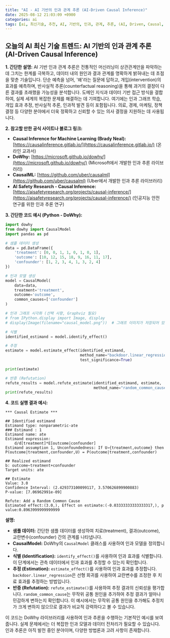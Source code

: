 ```yaml
---
title: "AI - AI 기반의 인과 관계 추론 (AI-Driven Causal Inference)"
date: 2025-08-12 21:03:09 +0900
categories: ai
tags: [ai, 최신기술, 추천, AI, 기반의, 인과, 관계, 추론, (AI, Driven, Causal, Inference)]
---
```


## 오늘의 AI 최신 기술 트렌드: **AI 기반의 인과 관계 추론 (AI-Driven Causal Inference)**

**1. 간단한 설명:**
AI 기반 인과 관계 추론은 전통적인 머신러닝이 상관관계만을 파악하는 데 그치는 한계를 극복하고, 데이터 내의 원인과 결과 관계를 명확하게 밝혀내는 데 초점을 맞춘 기술입니다. 단순 예측을 넘어, '왜'라는 질문에 답하고, 개입(intervention)의 효과를 예측하며, 반사실적 추론(counterfactual reasoning)을 통해 과거의 결정이 다른 결과를 초래했을 가능성을 분석합니다. 도메인 지식과 데이터 기반 접근 방식을 결합하여, 실제 세계의 복잡한 문제를 해결하는 데 기여합니다. 여기에는 인과 그래프 학습, 개입 효과 추정, 반사실적 추론, 인과적 발견 등이 포함됩니다. 의료, 경제, 마케팅, 정책 결정 등 다양한 분야에서 더욱 정확하고 신뢰할 수 있는 의사 결정을 지원하는 데 사용됩니다.

**2. 참고할 만한 공식 사이트나 블로그 링크:**

*   **Causal Inference for Machine Learning (Brady Neal):** [https://causalinference.gitlab.io/](https://causalinference.gitlab.io/) (온라인 교과서)
*   **DoWhy:** [https://microsoft.github.io/dowhy/](https://microsoft.github.io/dowhy/) (Microsoft에서 개발한 인과 추론 라이브러리)
*   **CausalML:** [https://github.com/uber/causalml](https://github.com/uber/causalml) (Uber에서 개발한 인과 추론 라이브러리)
*   **AI Safety Research - Causal Inference:** [https://aisafetyresearch.org/projects/causal-inference/](https://aisafetyresearch.org/projects/causal-inference/) (인공지능 안전 연구를 위한 인과 추론 연구)

**3. 간단한 코드 예시 (Python - DoWhy):**

```python
import dowhy
from dowhy import CausalModel
import pandas as pd

# 샘플 데이터 생성
data = pd.DataFrame({
    'treatment': [0, 0, 1, 1, 0, 1, 0, 1],
    'outcome': [10, 12, 15, 18, 9, 16, 11, 17],
    'confounder': [1, 2, 3, 4, 1, 3, 2, 4]
})

# 인과 모델 생성
model = CausalModel(
    data=data,
    treatment='treatment',
    outcome='outcome',
    common_causes=['confounder']
)

# 인과 그래프 시각화 (선택 사항, Graphviz 필요)
# from IPython.display import Image, display
# display(Image(filename="causal_model.png"))  # 그래프 이미지가 저장되어 있다고 가정

# 식별
identified_estimand = model.identify_effect()

# 추정
estimate = model.estimate_effect(identified_estimand,
                                 method_name="backdoor.linear_regression",
                                 test_significance=True)

print(estimate)

# 반증 (Refutation)
refute_results = model.refute_estimate(identified_estimand, estimate,
                                       method_name="random_common_cause")
print(refute_results)

```

**4. 코드 실행 결과 예시:**

```
*** Causal Estimate ***

## Identified estimand
Estimand type: nonparametric-ate
### Estimand : 1
Estimand name: ate
Estimand expression:
    d/d[treatment]*E[outcome|confounder]
Estimand assumption 1, Unconfoundedness: If U→{treatment,outcome} then P(outcome|treatment,confounder,U) = P(outcome|treatment,confounder)

## Realized estimand
b: outcome~treatment+confounder
Target units: ate

## Estimate
Value: 3.0
Confidence Interval: (2.429373100099117, 3.570626899900883)
P-value: [7.06962991e-09]

Refute: Add a Random Common Cause
Estimated effect:(3.0,), Effect on estimate:(-0.03333333333333317,), p value:0.8963999999999999
```

**설명:**

*   **샘플 데이터:** 간단한 샘플 데이터를 생성하여 치료(treatment), 결과(outcome), 교란변수(confounder) 간의 관계를 나타냅니다.
*   **CausalModel:** DoWhy의 `CausalModel` 클래스를 사용하여 인과 모델을 정의합니다.
*   **식별 (Identification):** `identify_effect()`를 사용하여 인과 효과를 식별합니다. 이 단계에서는 관측 데이터에서 인과 효과를 추정할 수 있는지 확인합니다.
*   **추정 (Estimation):** `estimate_effect()`를 사용하여 인과 효과를 추정합니다.  `backdoor.linear_regression`은 선형 회귀를 사용하여 교란변수를 조정한 후 치료 효과를 추정하는 방법입니다.
*   **반증 (Refutation):** `refute_estimate()`를 사용하여 추정 결과의 신뢰성을 평가합니다.  `random_common_cause`는 무작위 공통 원인을 추가하여 추정 결과가 얼마나 민감하게 변하는지 확인합니다. 이 예시에서는 무작위 공통 원인을 추가해도 추정치가 크게 변하지 않으므로 결과가 비교적 강력하다고 볼 수 있습니다.

이 코드는 DoWhy 라이브러리를 사용하여 인과 추론을 수행하는 기본적인 예시를 보여줍니다. 실제 문제에서는 더 복잡한 인과 모델과 데이터 전처리가 필요할 수 있습니다. 인과 추론은 아직 발전 중인 분야이며, 다양한 방법론과 고려 사항이 존재합니다.

